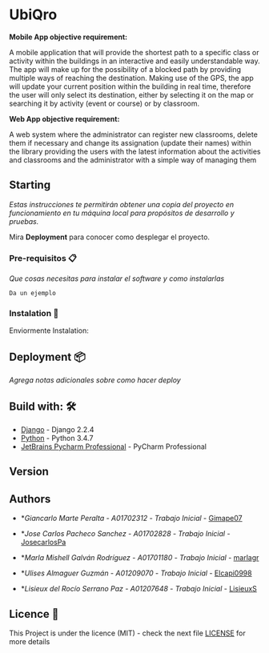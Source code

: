 # UbiQro

<strong>Mobile App objective requirement:</strong>

A mobile application that will provide the shortest path to a specific class or activity within the buildings in an interactive and easily understandable way. The app will make up for the possibility of a blocked path by providing multiple ways of reaching the destination. Making use of the GPS, the app will update your current position within the building in real time, therefore the user will only select its destination, either by selecting it on the map or searching it by activity (event or course) or by classroom.


<strong>Web App objective requirement: </strong>

A web system where the administrator can register new classrooms, delete them if necessary and change its assignation (update their names) within the library providing the users with the latest information about the activities and classrooms and the administrator with a simple way of managing them



## Starting

_Estas instrucciones te permitirán obtener una copia del proyecto en funcionamiento en tu máquina local para propósitos de desarrollo y pruebas._

Mira **Deployment** para conocer como desplegar el proyecto.


### Pre-requisitos 📋

_Que cosas necesitas para instalar el software y como instalarlas_

```
Da un ejemplo
```

### Instalation 🔧

Enviormente Instalation:

## Deployment 📦

_Agrega notas adicionales sobre como hacer deploy_

## Build with: 🛠️

* [Django](https://www.djangoproject.com) - Django 2.2.4
* [Python](https://www.python.org) - Python 3.4.7
* [JetBrains Pycharm Professional](http://jetbrains.com) - PyCharm Professional


## Version


## Authors


* **Giancarlo Marte Peralta - A01702312* - *Trabajo Inicial* - [Gimape07](https://github.com/Gimape07)

* **Jose Carlos Pacheco Sanchez - A01702828* - *Trabajo Inicial* - [JosecarlosPa](https://github.com/JosecarlosPa)

* **Marla Mishell Galván Rodríguez - A01701180* - *Trabajo Inicial* - [marlagr](https://github.com/marlagr)

* **Ulises Almaguer Guzmán - A01209070* - *Trabajo Inicial* - [Elcapi0998](https://github.com/Elcapi0998)

* **Lisieux del Rocío Serrano Paz - A01207648* - *Trabajo Inicial* - [LisieuxS](https://github.com/LisieuxS)


## Licence 📄

This Project is under the licence (MIT) - check the next file [LICENSE](LICENSE) for more details

